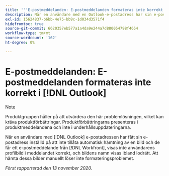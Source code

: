```yaml
---
title: '''E-postmeddelanden: E-postmeddelanden formateras inte korrekt i Outlook'
description: När en användare med en Outlook-e-postadress har sin e-postadress inställd på att inte tillåta automatisk hämtning av en bild och får ett e-postmeddelande från [!DNL Workfront], visas inte användarens profilbild i meddelandet korrekt, och bildens namn visas ibland lodrätt. Att hämta dessa bilder manuellt löser inte formateringsproblemet.
exl-id: 15624837-b6bb-4e75-bb9c-1d034d3571f4
hidefromtoc: true
source-git-commit: 6620357eb577a1a4da9e244a7d880054798f4654
workflow-type: tm+mt
source-wordcount: '162'
ht-degree: 0%

---
```


# E-postmeddelanden: E-postmeddelanden formateras inte korrekt i [!DNL Outlook]

<!--Issue created by request-->

>[!NOTE]
>
>Produktgruppen håller på att utvärdera den här problemlösningen, vilket kan kräva produktförbättringar. Produktförbättringarna presenteras i produktmeddelandena och inte i underhållsuppdateringarna.

När en användare med [!DNL Outlook] e-postadressen har fått sin e-postadress inställd på att inte tillåta automatisk hämtning av en bild och de får ett e-postmeddelande från [!DNL Workfront], visas inte användarens profilbild i meddelandet korrekt, och bildens namn visas ibland lodrätt. Att hämta dessa bilder manuellt löser inte formateringsproblemet.


_Först rapporterad den 13 november 2020._
